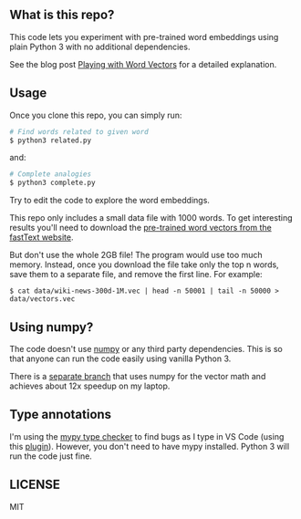 ## What is this repo?

This code lets you experiment with pre-trained word embeddings using plain Python 3 with no additional dependencies.

See the blog post [Playing with Word Vectors](https://coding-time.co/playing-with-word-vectors) for a detailed explanation.

## Usage

Once you clone this repo, you can simply run:

```sh
# Find words related to given word
$ python3 related.py
```

and:

```sh
# Complete analogies
$ python3 complete.py
```

Try to edit the code to explore the word embeddings.

This repo only includes a small data file with 1000 words. To get interesting results you'll need to download the [pre-trained word vectors from the fastText website](https://fasttext.cc/docs/en/english-vectors.html).

But don't use the whole 2GB file! The program would use too much memory. Instead, once you download the file take only the top n words, save them to a separate file, and remove the first line. For example:

```
$ cat data/wiki-news-300d-1M.vec | head -n 50001 | tail -n 50000 > data/vectors.vec
```

## Using numpy?

The code doesn't use [numpy](http://www.numpy.org/) or any third party dependencies. This is so that anyone can run the code easily using vanilla Python 3.

There is a [separate branch](https://github.com/mkonicek/nlp/tree/numpy) that uses numpy for the vector math and achieves about 12x speedup on my laptop.

## Type annotations

I'm using the [mypy type checker](http://mypy-lang.org/) to find bugs as I type in VS Code (using this [plugin](https://marketplace.visualstudio.com/items?itemName=matangover.mypy)). However, you don't need to have mypy installed. Python 3 will run the code just fine.

## LICENSE

MIT
